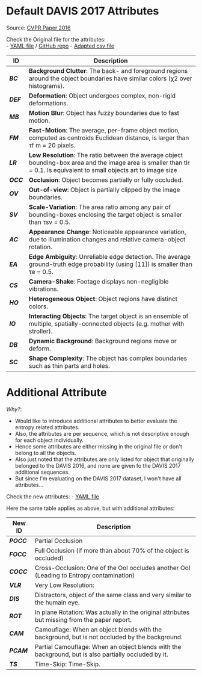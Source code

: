# Default DAVIS 2017 Attributes

Source: [CVPR Paper 2016](https://www.cv-foundation.org/openaccess/content_cvpr_2016/papers/Perazzi_A_Benchmark_Dataset_CVPR_2016_paper.pdf)

Check the Original file for the attributes:  
    - [YAML file](Official_DAVIS_attributes.yaml) / [GitHub repo](https://github.com/fperazzi/davis-2017/blob/main/data/db_info.yaml)
    - [Adapted csv file](Original_DAVIS_attributes.csv)


| ID        | Description                                                                                                                         |
| --------- | ----------------------------------------------------------------------------------------------------------------------------------- |
| ***BC***  | **Background Clutter**: The back- and foreground regions around the object boundaries have similar colors (χ2 over histograms).     |
| ***DEF*** | **Deformation**: Object undergoes complex, non-rigid deformations.                                                                  |
| ***MB***  | **Motion Blur**: Object has fuzzy boundaries due to fast motion.                                                                    |
| ***FM***  | **Fast-Motion**: The average, per-frame object motion, computed as centroids Euclidean distance, is larger than τf m = 20 pixels.   |
| ***LR***  | **Low Resolution**: The ratio between the average object bounding-box area and the image area is smaller than tlr = 0.1. Is equivalent to small objects art to image size            |
| ***OCC*** | **Occlusion**: Object becomes partially or fully occluded.                                                                          |
| ***OV***  | **Out-of-view**: Object is partially clipped by the image boundaries.                                                               |
| ***SV***  | **Scale-Variation**: The area ratio among any pair of bounding-boxes enclosing the target object is smaller than τsv = 0.5.         |
| ***AC***  | **Appearance Change**: Noticeable appearance variation, due to illumination changes and relative camera-object rotation.            |
| ***EA***  | **Edge Ambiguity**: Unreliable edge detection. The average ground-truth edge probability (using [11]) is smaller than τe = 0.5.     |
| ***CS***  | **Camera-Shake**: Footage displays non-negligible vibrations.                                                                       |
| ***HO***  | **Heterogeneous Object**: Object regions have distinct colors.                                                                      |
| ***IO***  | **Interacting Objects**: The target object is an ensemble of multiple, spatially-connected objects (e.g. mother with stroller).     |
| ***DB***  | **Dynamic Background**: Background regions move or deform.                                                                          |
| ***SC***  | **Shape Complexity**: The object has complex boundaries such as thin parts and holes.                                               |

# Additional Attribute
*Why?*:
- Would like to introduce additional attributes to better evaluate the entropy related attributes.
- Also, the  attributes are per sequence, which is not descriptive enough for each object individually.
- Hence some attributes are either missing in the original file or don't belong to all the objects.
- Also just noted that the attributes are only listed for object that originally belonged to the DAVIS 2016, and none are given fo the DAVIS 2017 additional sequences.
- But since I'm evaluating on the DAVIS 2017 dataset, I won't have all attributes...

Check the new attributes:
    - [YAML file](Altered_d17-val_attributes.yaml)

Here the same table applies as above, but with additional attributes:

| New ID     | Description                                                                                                      |
| ---------- | ---------------------------------------------------------------------------------------------------------------- |
| ***POCC*** | Partial Occlusion                                                                                                |
| ***FOCC*** | Full Occlusion (if more than about 70% of the object is occluded)                                                |
| ***COCC*** | Cross-Occlusion: One of the OoI occludes another OoI (Leading to Entropy contamination)                          |
| ***VLR***  | Very Low Resolution:                                                                                             |
| ***DIS***  | Distractors, object of the same class and very similar to the humain eye.                                        |
| ***ROT***  | In plane Rotation: Was actually in the original attributes but missing from the paper report.                    |
| ***CAM***  | Camouflage: When an object blends with the background, but is not occluded by the background.                    |
| ***PCAM*** | Partial Camouflage: When an object blends with the background, but is also partially occluded by it.             |
|  ***TS***  | Time-Skip: Time-Skip.                                                                                            |
